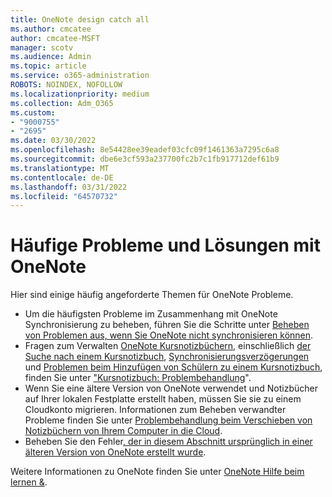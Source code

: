 ```yaml
---
title: OneNote design catch all
ms.author: cmcatee
author: cmcatee-MSFT
manager: scotv
ms.audience: Admin
ms.topic: article
ms.service: o365-administration
ROBOTS: NOINDEX, NOFOLLOW
ms.localizationpriority: medium
ms.collection: Adm_O365
ms.custom:
- "9000755"
- "2695"
ms.date: 03/30/2022
ms.openlocfilehash: 8e54428ee39eadef03cfc09f1461363a7295c6a8
ms.sourcegitcommit: dbe6e3cf593a237700fc2b7c1fb917712def61b9
ms.translationtype: MT
ms.contentlocale: de-DE
ms.lasthandoff: 03/31/2022
ms.locfileid: "64570732"
---
```

# <a name="common-issues-and-resolutions-with-onenote"></a>Häufige Probleme und Lösungen mit OneNote

Hier sind einige häufig angeforderte Themen für OneNote Probleme.

- Um die häufigsten Probleme im Zusammenhang mit OneNote Synchronisierung zu beheben, führen Sie die Schritte unter [Beheben von Problemen aus, wenn Sie OneNote nicht synchronisieren können](https://support.microsoft.com/office/fix-issues-when-you-can-t-sync-onenote-299495ef-66d1-448f-90c1-b785a6968d45).
- Fragen zum Verwalten [OneNote Kursnotizbüchern](https://support.microsoft.com/topic/class-notebook-ee70aff9-52e8-449f-be6a-7cbc1d65eaea#ID0EAABAAA=Troubleshoot&ID0EBD=Troubleshooting), einschließlich [der Suche nach einem Kursnotizbuch](https://support.microsoft.com/topic/unable-to-find-my-class-notebook-d14a7a27-c1d4-4b4f-83fd-e478b334d2e5), [Synchronisierungsverzögerungen](https://support.microsoft.com/topic/fix-slow-sync-times-and-delays-when-distributing-pages-in-class-notebook-d800d720-60f4-49b6-a2b2-7af3bb377510) und [Problemen beim Hinzufügen von Schülern zu einem Kursnotizbuch](https://support.microsoft.com/topic/unable-to-add-students-groups-to-class-notebook-8a5b570e-5645-4a59-8850-5c7150ca1bfd), finden Sie unter ["Kursnotizbuch: Problembehandlung](https://support.microsoft.com/topic/class-notebook-ee70aff9-52e8-449f-be6a-7cbc1d65eaea#ID0EAABAAA=Troubleshoot&ID0EBD=Troubleshooting)".
- Wenn Sie eine ältere Version von OneNote verwendet und Notizbücher auf Ihrer lokalen Festplatte erstellt haben, müssen Sie sie zu einem Cloudkonto migrieren. Informationen zum Beheben verwandter Probleme finden Sie unter [Problembehandlung beim Verschieben von Notizbüchern von Ihrem Computer in die Cloud](https://support.microsoft.com/office/troubleshoot-moving-notebooks-from-your-computer-to-the-cloud-70528107-11dc-4f3f-b695-b150059dfd78).
- Beheben Sie den Fehler[, der in diesem Abschnitt ursprünglich in einer älteren Version von OneNote erstellt wurde](https://support.microsoft.com/office/resolve-the-this-section-was-originally-created-in-an-older-version-of-onenote-error-2abf5ead-2426-44eb-9b98-29e858bb86da).

Weitere Informationen zu OneNote finden Sie unter [OneNote Hilfe beim lernen &](https://support.microsoft.com/onenote?msclkid=cd56bddfaf7611ec9a4ac0e7a44e08a0).
